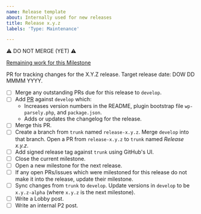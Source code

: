 ```yaml
---
name: Release template
about: Internally used for new releases
title: Release x.y.z
labels: 'Type: Maintenance'

---
```


:warning: DO NOT MERGE (YET) :warning:

[Remaining work for this Milestone](https://github.com/Parsely/wp-parsely/milestone/14)

PR for tracking changes for the X.Y.Z release. Target release date: DOW DD MMMM YYYY.

- [ ] Merge any outstanding PRs due for this release to `develop`.
- [ ] Add [PR](https://github.com/Parsely/wp-parsely/pull/XXX) against `develop` which:
  - Increases version numbers in the README, plugin bootstrap file `wp-parsely.php`, and `package.json`.
  - Adds or updates the changelog for the release.
- [ ] Merge this PR.
- [ ] Create a branch from `trunk` named `release-x.y.z`. Merge `develop` into that branch. Open a PR from `release-x.y.z` to `trunk` named _Release x.y.z_.
- [ ] Add signed release tag against `trunk` using GitHub's UI.
- [ ] Close the current milestone.
- [ ] Open a new milestone for the next release.
- [ ] If any open PRs/issues which were milestoned for this release do not make it into the release, update their milestone.
- [ ] Sync changes from `trunk` to `develop`. Update versions in `develop` to be `x.y.z-alpha` (where `x.y.z` is the next milestone).
- [ ] Write a Lobby post.
- [ ] Write an internal P2 post.
